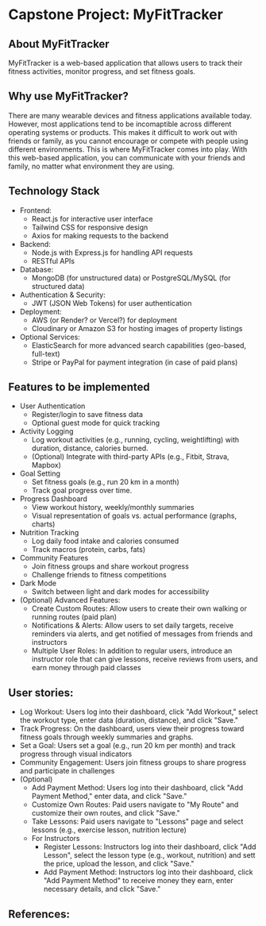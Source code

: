 # Capstone Project: MyFitTracker

## About MyFitTracker
MyFitTracker is a web-based application that allows users to track their fitness activities, monitor progress, and set fitness goals.
## Why use MyFitTracker?
There are many wearable devices and fitness applications available today. However, most applications tend to be incomaptible across different operating systems or products. This makes it difficult to work out with friends or family, as you cannot encourage or compete with people using different environments. This is where MyFitTracker comes into play. With this web-based application, you can communicate with your friends and family, no matter what environment they are using.

## Technology Stack
- Frontend: 
    - React.js for interactive user interface
    - Tailwind CSS for responsive design
    - Axios for making requests to the backend 
- Backend:
    - Node.js with Express.js for handling API requests
    - RESTful APIs
- Database:
    - MongoDB (for unstructured data) or PostgreSQL/MySQL (for structured data)
- Authentication & Security:
    - JWT (JSON Web Tokens) for user authentication
- Deployment:
    - AWS (or Render? or Vercel?) for deployment
    - Cloudinary or Amazon S3 for hosting images of property listings
- Optional Services:
    - ElasticSearch for more advanced search capabilities (geo-based, full-text)
    - Stripe or PayPal for payment integration (in case of paid plans)

## Features to be implemented
- User Authentication
    - Register/login to save fitness data
    - Optional guest mode for quick tracking
- Activity Logging
    - Log workout activities (e.g., running, cycling, weightlifting) with duration, distance, calories burned.
    - (Optional) Integrate with third-party APIs (e.g., Fitbit, Strava, Mapbox)
- Goal Setting
    - Set fitness goals (e.g., run 20 km in a month)
    - Track goal progress over time.
- Progress Dashboard
    - View workout history, weekly/monthly summaries
    - Visual representation of goals vs. actual performance (graphs, charts)
- Nutrition Tracking
    - Log daily food intake and calories consumed
    - Track macros (protein, carbs, fats)
- Community Features
    - Join fitness groups and share workout progress
    - Challenge friends to fitness competitions
- Dark Mode
    - Switch between light and dark modes for accessibility
- (Optional) Advanced Features:
    - Create Custom Routes: Allow users to create their own walking or running routes (paid plan)
    - Notifications & Alerts: Allow users to set daily targets, receive reminders via alerts, and get notified of messages from friends and instructors
    - Multiple User Roles: In addition to regular users, introduce an instructor role that can give lessons, receive reviews from users, and earn money through paid classes

## User stories:
- Log Workout: Users log into their dashboard, click "Add Workout," select the workout type, enter data (duration, distance), and click "Save."
- Track Progress: On the dashboard, users view their progress toward fitness goals through weekly summaries and graphs.
- Set a Goal: Users set a goal (e.g., run 20 km per month) and track progress through visual indicators
- Community Engagement: Users join fitness groups to share progress and participate in challenges
- (Optional)
    - Add Payment Method: Users log into their dashboard, click "Add Payment Method," enter data, and click "Save."
    - Customize Own Routes: Paid users navigate to "My Route" and customize their own routes, and click "Save."
    - Take Lessons: Paid users navigate to "Lessons" page and select lessons (e.g., exercise lesson, nutrition lecture)
    - For Instructors
        - Register Lessons: Instructors log into their dashboard, click "Add Lesson", select the lesson type (e.g., workout, nutrition) and sett the price, upload the lesson, and click "Save."
        - Add Payment Method: Instructors log into their dashboard, click "Add Payment Method" to receive money they earn, enter necessary details, and click "Save."

## References: